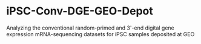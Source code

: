# iPSC-Conv-DGE-GEO-Depot
Analyzing the conventional random-primed and 3'-end digital gene expression mRNA-sequencing datasets for iPSC samples deposited at GEO
